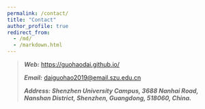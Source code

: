 ```yaml
---
permalink: /contact/
title: "Contact"
author_profile: true
redirect_from: 
  - /md/
  - /markdown.html
---
```


> ***Web:*** <a href="https://guohaodai.github.io/">https://guohaodai.github.io/ </a>
>
> ***Email:*** <a href="mailto:daiguohao2019@email.szu.edu.cn">daiguohao2019@email.szu.edu.cn</a>
>
> ***Address: Shenzhen University Campus, 3688 Nanhai Road, Nanshan District, Shenzhen, Guangdong, 518060, China.***


